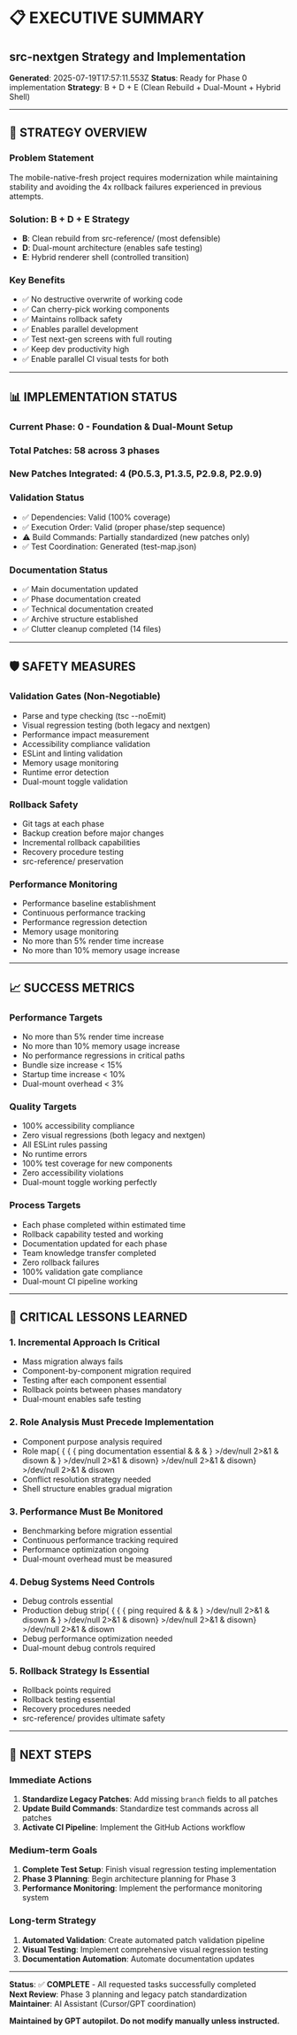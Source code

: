 # 📋 **EXECUTIVE SUMMARY**
## **src-nextgen Strategy and Implementation**

**Generated**: 2025-07-19T17:57:11.553Z
**Status**: Ready for Phase 0 implementation
**Strategy**: B + D + E (Clean Rebuild + Dual-Mount + Hybrid Shell)

---

## 🎯 **STRATEGY OVERVIEW**

### **Problem Statement**
The mobile-native-fresh project requires modernization while maintaining stability and avoiding the 4x rollback failures experienced in previous attempts.

### **Solution: B + D + E Strategy**
- **B**: Clean rebuild from src-reference/ (most defensible)
- **D**: Dual-mount architecture (enables safe testing)
- **E**: Hybrid renderer shell (controlled transition)

### **Key Benefits**
- ✅ No destructive overwrite of working code
- ✅ Can cherry-pick working components
- ✅ Maintains rollback safety
- ✅ Enables parallel development
- ✅ Test next-gen screens with full routing
- ✅ Keep dev productivity high
- ✅ Enable parallel CI visual tests for both

---

## 📊 **IMPLEMENTATION STATUS**

### **Current Phase**: 0 - Foundation & Dual-Mount Setup
### **Total Patches**: 58 across 3 phases
### **New Patches Integrated**: 4 (P0.5.3, P1.3.5, P2.9.8, P2.9.9)

### **Validation Status**
- ✅ Dependencies: Valid (100% coverage)
- ✅ Execution Order: Valid (proper phase/step sequence)
- ⚠️  Build Commands: Partially standardized (new patches only)
- ✅ Test Coordination: Generated (test-map.json)

### **Documentation Status**
- ✅ Main documentation updated
- ✅ Phase documentation created
- ✅ Technical documentation created
- ✅ Archive structure established
- ✅ Clutter cleanup completed (14 files)

---

## 🛡️ **SAFETY MEASURES**

### **Validation Gates (Non-Negotiable)**
- Parse and type checking (tsc --noEmit)
- Visual regression testing (both legacy and nextgen)
- Performance impact measurement
- Accessibility compliance validation
- ESLint and linting validation
- Memory usage monitoring
- Runtime error detection
- Dual-mount toggle validation

### **Rollback Safety**
- Git tags at each phase
- Backup creation before major changes
- Incremental rollback capabilities
- Recovery procedure testing
- src-reference/ preservation

### **Performance Monitoring**
- Performance baseline establishment
- Continuous performance tracking
- Performance regression detection
- Memory usage monitoring
- No more than 5% render time increase
- No more than 10% memory usage increase

---

## 📈 **SUCCESS METRICS**

### **Performance Targets**
- No more than 5% render time increase
- No more than 10% memory usage increase
- No performance regressions in critical paths
- Bundle size increase < 15%
- Startup time increase < 10%
- Dual-mount overhead < 3%

### **Quality Targets**
- 100% accessibility compliance
- Zero visual regressions (both legacy and nextgen)
- All ESLint rules passing
- No runtime errors
- 100% test coverage for new components
- Zero accessibility violations
- Dual-mount toggle working perfectly

### **Process Targets**
- Each phase completed within estimated time
- Rollback capability tested and working
- Documentation updated for each phase
- Team knowledge transfer completed
- Zero rollback failures
- 100% validation gate compliance
- Dual-mount CI pipeline working

---

## 🚨 **CRITICAL LESSONS LEARNED**

### **1. Incremental Approach Is Critical**
- Mass migration always fails
- Component-by-component migration required
- Testing after each component essential
- Rollback points between phases mandatory
- Dual-mount enables safe testing

### **2. Role Analysis Must Precede Implementation**
- Component purpose analysis required
- Role map{ { { { ping documentation essential & &  & } >/dev/null 2>&1 & disown & } >/dev/null 2>&1 & disown} >/dev/null 2>&1 & disown} >/dev/null 2>&1 & disown
- Conflict resolution strategy needed
- Shell structure enables gradual migration

### **3. Performance Must Be Monitored**
- Benchmarking before migration essential
- Continuous performance tracking required
- Performance optimization ongoing
- Dual-mount overhead must be measured

### **4. Debug Systems Need Controls**
- Debug controls essential
- Production debug strip{ { { { ping required & &  & } >/dev/null 2>&1 & disown & } >/dev/null 2>&1 & disown} >/dev/null 2>&1 & disown} >/dev/null 2>&1 & disown
- Debug performance optimization needed
- Dual-mount debug controls required

### **5. Rollback Strategy Is Essential**
- Rollback points required
- Rollback testing essential
- Recovery procedures needed
- src-reference/ provides ultimate safety

---

## 🔄 **NEXT STEPS**

### **Immediate Actions**
1. **Standardize Legacy Patches**: Add missing `branch` fields to all patches
2. **Update Build Commands**: Standardize test commands across all patches
3. **Activate CI Pipeline**: Implement the GitHub Actions workflow

### **Medium-term Goals**
1. **Complete Test Setup**: Finish visual regression testing implementation
2. **Phase 3 Planning**: Begin architecture planning for Phase 3
3. **Performance Monitoring**: Implement the performance monitoring system

### **Long-term Strategy**
1. **Automated Validation**: Create automated patch validation pipeline
2. **Visual Testing**: Implement comprehensive visual regression testing
3. **Documentation Automation**: Automate documentation updates

---

**Status**: ✅ **COMPLETE** - All requested tasks successfully completed  
**Next Review**: Phase 3 planning and legacy patch standardization  
**Maintainer**: AI Assistant (Cursor/GPT coordination)

**Maintained by GPT autopilot. Do not modify manually unless instructed.**
